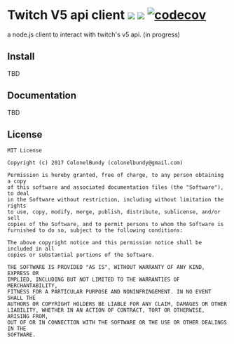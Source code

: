 # Twitch V5 api client <a href="https://travis-ci.org/makkesk8/twitch-v5-api-client"><img attr="Build status" src="https://api.travis-ci.org/makkesk8/twitch-v5-api-client.svg?branch=master"></a> <a href="https://david-dm.org/makkesk8/twitch-v5-api-client"><img attr="Dependency status" src="https://david-dm.org/makkesk8/twitch-v5-api-client.svg"></a>  [![codecov](https://codecov.io/gh/makkesk8/twitch-v5-api-client/branch/master/graph/badge.svg)](https://codecov.io/gh/makkesk8/twitch-v5-api-client)
a node.js client to interact with twitch's v5 api. (in progress)

## Install
TBD

## Documentation
TBD

## License
```
MIT License

Copyright (c) 2017 ColonelBundy (colonelbundy@gmail.com)

Permission is hereby granted, free of charge, to any person obtaining a copy
of this software and associated documentation files (the "Software"), to deal
in the Software without restriction, including without limitation the rights
to use, copy, modify, merge, publish, distribute, sublicense, and/or sell
copies of the Software, and to permit persons to whom the Software is
furnished to do so, subject to the following conditions:

The above copyright notice and this permission notice shall be included in all
copies or substantial portions of the Software.

THE SOFTWARE IS PROVIDED "AS IS", WITHOUT WARRANTY OF ANY KIND, EXPRESS OR
IMPLIED, INCLUDING BUT NOT LIMITED TO THE WARRANTIES OF MERCHANTABILITY,
FITNESS FOR A PARTICULAR PURPOSE AND NONINFRINGEMENT. IN NO EVENT SHALL THE
AUTHORS OR COPYRIGHT HOLDERS BE LIABLE FOR ANY CLAIM, DAMAGES OR OTHER
LIABILITY, WHETHER IN AN ACTION OF CONTRACT, TORT OR OTHERWISE, ARISING FROM,
OUT OF OR IN CONNECTION WITH THE SOFTWARE OR THE USE OR OTHER DEALINGS IN THE
SOFTWARE.
```
